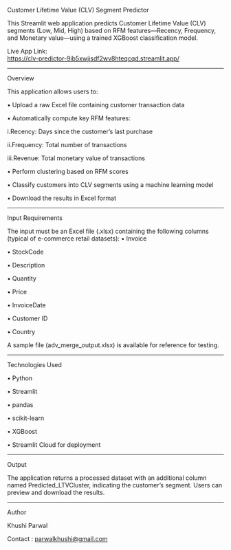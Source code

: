 Customer Lifetime Value (CLV) Segment Predictor

This Streamlit web application predicts Customer Lifetime Value (CLV) segments (Low, Mid, High) based on RFM features—Recency, Frequency, and Monetary value—using a trained XGBoost classification model.

Live App Link:   
https://clv-predictor-9ib5xwjjsdf2wv8hteqcqd.streamlit.app/
________________________________________
Overview

This application allows users to:

•	Upload a raw Excel file containing customer transaction data

•	Automatically compute key RFM features:

  i.Recency: Days since the customer’s last purchase
  
  ii.Frequency: Total number of transactions
  
  iii.Revenue: Total monetary value of transactions
  
•	Perform clustering based on RFM scores

•	Classify customers into CLV segments using a machine learning model

•	Download the results in Excel format
________________________________________
Input Requirements

The input must be an Excel file (.xlsx) containing the following columns (typical of e-commerce retail datasets):
•	Invoice

•	StockCode

•	Description

•	Quantity

•	Price

•	InvoiceDate

•	Customer ID

•	Country

A sample file (adv_merge_output.xlsx) is available for reference for testing.
________________________________________
Technologies Used

•	Python

•	Streamlit

•	pandas

•	scikit-learn

•	XGBoost

•	Streamlit Cloud for deployment
________________________________________
Output

The application returns a processed dataset with an additional column named Predicted_LTVCluster, indicating the customer’s segment. Users can preview and download the results.
________________________________________
Author

Khushi Parwal

Contact : parwalkhushi@gmail.com
